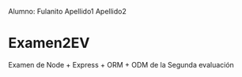 Alumno: Fulanito Apellido1 Apellido2
# Examen2EV
Examen de Node + Express + ORM + ODM de la Segunda evaluación
